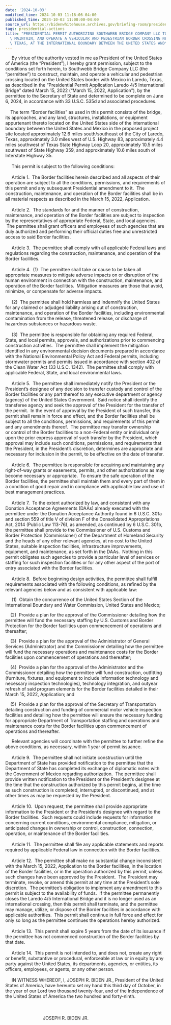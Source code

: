 ```yaml
---
date: '2024-10-03'
modified_time: 2024-10-03 11:16:06-04:00
published_time: 2024-10-03 11:00:00-04:00
source_url: https://bidenwhitehouse.archives.gov/briefing-room/presidential-actions/2024/10/03/presidential-permit-authorizing-southwebb-bridge-company-llc-to-construct-maintain-and-operate-a-vehicular-and-pedestrian-border-crossing-near-laredo-texas-at-the-international-boundary-between-the-un/
tags: presidential-actions
title: "PRESIDENTIAL PERMIT AUTHORIZING SOUTHWEBB BRIDGE COMPANY LLC TO CONSTRUCT,\
  \ MAINTAIN, AND OPERATE A VEHICULAR AND PEDESTRIAN BORDER CROSSING NEAR LAREDO,\
  \ TEXAS, AT THE INTERNATIONAL BOUNDARY BETWEEN THE UNITED STATES AND\_MEXICO"
---
```

 
     By virtue of the authority vested in me as President of the United
States of America (the “President”), I hereby grant permission, subject
to the conditions set forth herein, to Southwebb Bridge Company LLC (the
“permittee”) to construct, maintain, and operate a vehicular and
pedestrian crossing located on the United States border with Mexico in
Laredo, Texas, as described in the “Presidential Permit Application
Laredo 4/5 International Bridge” dated March 15, 2022 (“March 15, 2022,
Application”), by the permittee to the Secretary of State and determined
to be complete on June 6, 2024, in accordance with 33 U.S.C. 535d and
associated procedures.  
   
    The term “Border facilities” as used in this permit consists of the
bridge, its approaches, and any land, structures, installations, or
equipment appurtenant thereto located on the United States side of the
international boundary between the United States and Mexico in the
proposed project site located approximately 12.6 miles south/southeast
of the City of Laredo, Texas, approximately 3.0 miles west of U.S.
Highway 83, approximately 4.4 miles southwest of Texas State Highway
Loop 20, approximately 10.5 miles southwest of State Highway 359, and
approximately 10.6 miles south of Interstate Highway 35.  
   
     This permit is subject to the following conditions:  
   
     Article 1.  The Border facilities herein described and all aspects
of their operation are subject to all the conditions, permissions, and
requirements of this permit and any subsequent Presidential amendment to
it.  The construction, maintenance, and operation of the Border
facilities shall be in all material respects as described in the March
15, 2022, Application.  
   
     Article 2.  The standards for and the manner of construction,
maintenance, and operation of the Border facilities are subject to
inspection by the representatives of appropriate Federal, State, and
local agencies.  The permittee shall grant officers and employees of
such agencies that are duly authorized and performing their official
duties free and unrestricted access to said Border facilities.  
   
     Article 3.  The permittee shall comply with all applicable Federal
laws and regulations regarding the construction, maintenance, and
operation of the Border facilities.  
   
     Article 4.  (1)  The permittee shall take or cause to be taken all
appropriate measures to mitigate adverse impacts on or disruption of the
human environment in connection with the construction, maintenance, and
operation of the Border facilities.  Mitigation measures are those that
avoid, minimize, or compensate for adverse impacts.  
   
     (2)  The permittee shall hold harmless and indemnify the United
States for any claimed or adjudged liability arising out of
construction, maintenance, and operation of the Border facilities,
including environmental contamination from the release, threatened
release, or discharge of hazardous substances or hazardous waste.  
   
     (3)  The permittee is responsible for obtaining any required
Federal, State, and local permits, approvals, and authorizations prior
to commencing construction activities.  The permittee shall implement
the mitigation identified in any environmental decision documents
prepared in accordance with the National Environmental Policy Act and
Federal permits, including stormwater permits and permits issued in
accordance with section 402 of the Clean Water Act (33 U.S.C. 1342). 
The permittee shall comply with applicable Federal, State, and
local environmental laws.  
   
     Article 5.  The permittee shall immediately notify the President or
the President’s designee of any decision to transfer custody and control
of the Border facilities or any part thereof to any executive department
or agency (agency) of the United States Government.  Said notice shall
identify the transferee agency and seek the approval of the President
for the transfer of the permit.  In the event of approval by the
President of such transfer, this permit shall remain in force and
effect, and the Border facilities shall be subject to all the
conditions, permissions, and requirements of this permit and any
amendments thereof.  The permittee may transfer ownership or control of
the Border facilities to a non-Federal entity or individual only upon
the prior express approval of such transfer by the President, which
approval may include such conditions, permissions, and requirements that
the President, in the President’s discretion, determines are appropriate
and necessary for inclusion in the permit, to be effective on the date
of transfer.  
   
     Article 6.  The permittee is responsible for acquiring and
maintaining any right-of-way grants or easements, permits, and other
authorizations as may become necessary or appropriate.  To ensure the
safe operation of the Border facilities, the permittee shall maintain
them and every part of them in a condition of good repair and in
compliance with applicable law and use of best management practices.  
   
     Article 7.  To the extent authorized by law, and consistent with
any Donation Acceptance Agreements (DAAs) already executed with the
permittee under the Donation Acceptance Authority found in 6 U.S.C. 301a
and section 559 of title V of division F of the Consolidated
Appropriations Act, 2014 (Public Law 113-76), as amended, as continued
by 6 U.S.C. 301b, the permittee shall provide to the Commissioner of
U.S. Customs and Border Protection (Commissioner) of the Department of
Homeland Security and the heads of any other relevant agencies, at no
cost to the United States, suitable inspection facilities,
infrastructure improvements, equipment, and maintenance, as set forth in
the DAAs.  Nothing in this permit obligates such agencies to provide a
particular level of services or staffing for such inspection facilities
or for any other aspect of the port of entry associated with the Border
facilities.  
   
     Article 8.  Before beginning design activities, the permittee shall
fulfill requirements associated with the following conditions, as
refined by the relevant agencies below and as consistent with applicable
law:  
  
     (1)  Obtain the concurrence of the United States Section of the
International Boundary and Water Commission, United States and Mexico;  
  
    (2)  Provide a plan for the approval of the Commissioner detailing
how the permittee will fund the necessary staffing by U.S. Customs and
Border Protection for the Border facilities upon commencement of
operations and thereafter;  
  
    (3)  Provide a plan for the approval of the Administrator of General
Services (Administrator) and the Commissioner detailing how the
permittee will fund the necessary operations and maintenance costs for
the Border facilities upon commencement of operations and thereafter;  
  
    (4)  Provide a plan for the approval of the Administrator and the
Commissioner detailing how the permittee will fund construction,
outfitting (furniture, fixtures, and equipment to include information
technology and necessary inspection technologies), technology
integration, and outyear refresh of said program elements for the Border
facilities detailed in their March 15, 2022, Application; and  
  
    (5)  Provide a plan for the approval of the Secretary of
Transportation detailing construction and funding of commercial motor
vehicle inspection facilities and detailing how the permittee will
ensure the necessary funding for appropriate Department of
Transportation staffing and operations and maintenance costs for the
Border facilities upon commencement of operations and thereafter.  

     Relevant agencies will coordinate with the permittee to further
refine the above conditions, as necessary, within 1 year of permit
issuance.  
   
     Article 9.  The permittee shall not initiate construction until the
Department of State has provided notification to the permittee that the
Department of State has completed its exchange of diplomatic notes with
the Government of Mexico regarding authorization.  The permittee shall
provide written notification to the President or the President’s
designee at the time that the construction authorized by this permit
begins, at the time as such construction is completed, interrupted, or
discontinued, and at other times as may be requested by the President.  
   
     Article 10.  Upon request, the permittee shall provide appropriate
information to the President or the President’s designee with regard to
the Border facilities.  Such requests could include requests for
information concerning current conditions, environmental compliance,
mitigation, or anticipated changes in ownership or control,
construction, connection, operation, or maintenance of the Border
facilities.  
   
     Article 11.  The permittee shall file any applicable statements and
reports required by applicable Federal law in connection with the Border
facilities.  
   
     Article 12.  The permittee shall make no substantial change
inconsistent with the March 15, 2022, Application to the Border
facilities, in the location of the Border facilities, or in the
operation authorized by this permit, unless such changes have been
approved by the President.  The President may terminate, revoke, or
amend this permit at any time at the President’s sole discretion.  The
permittee’s obligation to implement any amendment to this permit is
subject to the availability of funds.  If the permittee permanently
closes the Laredo 4/5 International Bridge and it is no longer used as
an international crossing, then this permit shall terminate, and the
permittee may manage, utilize, or dispose of the Border facilities in
accordance with applicable authorities.  This permit shall continue in
full force and effect for only so long as the permittee continues the
operations hereby authorized.   
   
     Article 13.  This permit shall expire 5 years from the date of its
issuance if the permittee has not commenced construction of the Border
facilities by that date.  
   
     Article 14.  This permit is not intended to, and does not, create
any right or benefit, substantive or procedural, enforceable at law or
in equity by any party against the United States, its departments,
agencies, or entities, its officers, employees, or agents, or any other
person.  
   
     IN WITNESS WHEREOF, I, JOSEPH R. BIDEN JR., President of the United
States of America, have hereunto set my hand this third day of October,
in the year of our Lord two thousand twenty-four, and of the
Independence of the United States of America the two hundred and
forty-ninth.  
   
   
   
                              JOSEPH R. BIDEN JR.

